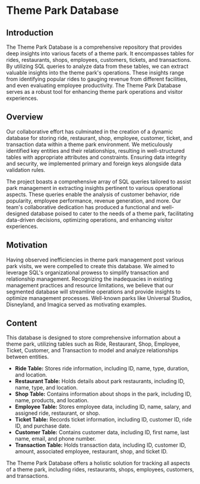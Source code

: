 # Theme Park Database

## Introduction

The Theme Park Database is a comprehensive repository that provides deep insights into various facets of a theme park. It encompasses tables for rides, restaurants, shops, employees, customers, tickets, and transactions. By utilizing SQL queries to analyze data from these tables, we can extract valuable insights into the theme park's operations. These insights range from identifying popular rides to gauging revenue from different facilities, and even evaluating employee productivity. The Theme Park Database serves as a robust tool for enhancing theme park operations and visitor experiences.

## Overview

Our collaborative effort has culminated in the creation of a dynamic database for storing ride, restaurant, shop, employee, customer, ticket, and transaction data within a theme park environment. We meticulously identified key entities and their relationships, resulting in well-structured tables with appropriate attributes and constraints. Ensuring data integrity and security, we implemented primary and foreign keys alongside data validation rules.

The project boasts a comprehensive array of SQL queries tailored to assist park management in extracting insights pertinent to various operational aspects. These queries enable the analysis of customer behavior, ride popularity, employee performance, revenue generation, and more. Our team's collaborative dedication has produced a functional and well-designed database poised to cater to the needs of a theme park, facilitating data-driven decisions, optimizing operations, and enhancing visitor experiences.

## Motivation

Having observed inefficiencies in theme park management post various park visits, we were compelled to create this database. We aimed to leverage SQL's organizational prowess to simplify transaction and relationship management. Recognizing the inadequacies in existing management practices and resource limitations, we believe that our segmented database will streamline operations and provide insights to optimize management processes. Well-known parks like Universal Studios, Disneyland, and Imagica served as motivating examples.

## Content

This database is designed to store comprehensive information about a theme park, utilizing tables such as Ride, Restaurant, Shop, Employee, Ticket, Customer, and Transaction to model and analyze relationships between entities.

- **Ride Table:** Stores ride information, including ID, name, type, duration, and location.
- **Restaurant Table:** Holds details about park restaurants, including ID, name, type, and location.
- **Shop Table:** Contains information about shops in the park, including ID, name, products, and location.
- **Employee Table:** Stores employee data, including ID, name, salary, and assigned ride, restaurant, or shop.
- **Ticket Table:** Records ticket information, including ID, customer ID, ride ID, and purchase date.
- **Customer Table:** Contains customer data, including ID, first name, last name, email, and phone number.
- **Transaction Table:** Holds transaction data, including ID, customer ID, amount, associated employee, restaurant, shop, and ticket ID.

The Theme Park Database offers a holistic solution for tracking all aspects of a theme park, including rides, restaurants, shops, employees, customers, and transactions.
